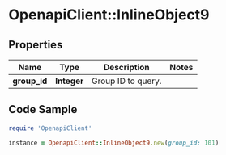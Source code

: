 # OpenapiClient::InlineObject9

## Properties
Name | Type | Description | Notes
------------ | ------------- | ------------- | -------------
**group_id** | **Integer** | Group ID to query. | 

## Code Sample

```ruby
require 'OpenapiClient'

instance = OpenapiClient::InlineObject9.new(group_id: 101)
```


